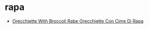 # rapa

 * [Orecchiette With Broccoli Rabe Orecchiette Con Cime Di Rapa](index/o/orecchiette-with-broccoli-rabe-orecchiette-con-cime-di-rapa-51112630.json)
